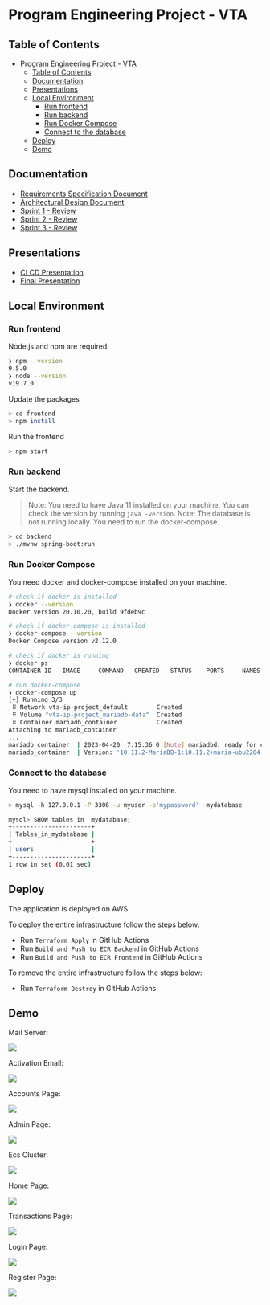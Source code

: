 # Program Engineering Project - VTA

## Table of Contents

- [Program Engineering Project - VTA](#program-engineering-project---vta)
  - [Table of Contents](#table-of-contents)
  - [Documentation](#documentation)
  - [Presentations](#presentations)
  - [Local Environment](#local-environment)
    - [Run frontend](#run-frontend)
    - [Run backend](#run-backend)
    - [Run Docker Compose](#run-docker-compose)
    - [Connect to the database](#connect-to-the-database)
  - [Deploy](#deploy)
  - [Demo](#demo)

## Documentation

- [Requirements Specification Document](documentation/Requirements%20Specification%20Document.md)
- [Architectural Design Document](documentation/Arhitectural%20Design%20Document.md)
- [Sprint 1 - Review](documentation/Sprint%201%20-%20Review.md)
- [Sprint 2 - Review](documentation/Sprint%202%20-%20Review.md)
- [Sprint 3 - Review](documentation/Sprint%203%20-%20Review.md)

## Presentations

- [CI CD Presentation](prezentation/ci-cd-presentation.pdf)
- [Final Presentation](presentation/final-presentation.pptx)

## Local Environment

### Run frontend

Node.js and npm are required.

```bash
❯ npm --version
9.5.0
❯ node --version
v19.7.0
```

Update the packages

```bash
> cd frontend
> npm install
```

Run the frontend

```bash
> npm start
```

### Run backend

Start the backend.

> Note: You need to have Java 11 installed on your machine. You can check the version by running `java -version`.
> Note: The database is not running locally. You need to run the docker-compose.

```bash
> cd backend
> ./mvnw spring-boot:run
```

### Run Docker Compose

You need docker and docker-compose installed on your machine.

```bash
# check if docker is installed
❯ docker --version
Docker version 20.10.20, build 9fdeb9c

# check if docker-compose is installed
❯ docker-compose --version
Docker Compose version v2.12.0

# check if docker is running
❯ docker ps
CONTAINER ID   IMAGE     COMMAND   CREATED   STATUS    PORTS     NAMES

# run docker-compose
❯ docker-compose up
[+] Running 3/3
 ⠿ Network vta-ip-project_default        Created                                                                                                                                                             0.2s
 ⠿ Volume "vta-ip-project_mariadb-data"  Created                                                                                                                                                             0.0s
 ⠿ Container mariadb_container           Created                                                                                                                                                             0.1s
Attaching to mariadb_container
...
mariadb_container  | 2023-04-20  7:15:36 0 [Note] mariadbd: ready for connections.
mariadb_container  | Version: '10.11.2-MariaDB-1:10.11.2+maria~ubu2204'  socket: '/run/mysqld/mysqld.sock'  port: 3306  mariadb.org binary distribution
```

### Connect to the database

You need to have mysql installed on your machine.

```bash
> mysql -h 127.0.0.1 -P 3306 -u myuser -p'mypassword'  mydatabase

mysql> SHOW tables in  mydatabase;
+----------------------+
| Tables_in_mydatabase |
+----------------------+
| users                |
+----------------------+
1 row in set (0.01 sec)
```

## Deploy

The application is deployed on AWS.

To deploy the entire infrastructure follow the steps below:

- Run `Terraform Apply` in GitHub Actions
- Run `Build and Push to ECR Backend` in GitHub Actions
- Run `Build and Push to ECR Frontend` in GitHub Actions

To remove the entire infrastructure follow the steps below:

- Run `Terraform Destroy` in GitHub Actions

## Demo

Mail Server:

![](documentation/materials/sprint3/mailosaur.png)

Activation Email:

![](documentation/materials/sprint3/activation_email.png)

Accounts Page:

![](documentation/materials/sprint3/accounts_page.png)

Admin Page:

![](documentation/materials/sprint3/admin_page.png)

Ecs Cluster:

![](documentation/materials/sprint3/ecs_cluster.png)

Home Page:

![](documentation/materials/sprint3/home_page.png)

Transactions Page:

![](documentation/materials/sprint3/transactions_page.png)

Login Page:

![](documentation/materials/sprint3/login_page.png)

Register Page:

![](documentation/materials/sprint3/register_page.png)
